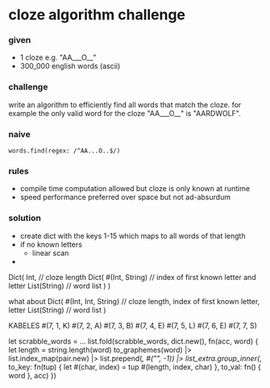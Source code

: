 # cloze algorithm challenge

### given

- 1 cloze e.g. "AA___O__"
- 300_000 english words (ascii)

### challenge

write an algorithm to efficiently find all words that match the cloze. for
example the only valid word for the cloze "AA___O__" is "AARDWOLF".

### naive

```
words.find(regex: /^AA...O..$/)
```

### rules

- compile time computation allowed but cloze is only known at runtime
- speed performance preferred over space but not ad-absurdum

### solution

- create dict with the keys 1-15 which maps to all words of that length
- if no known letters
  - linear scan
-

Dict( Int, // cloze length Dict( #(Int, String) // index of first known letter
and letter List(String) // word list ) )

what about Dict( #(Int, Int, String) // cloze length, index of first known
letter, letter List(String) // word list )

KABELES #(7, 1, K) #(7, 2, A) #(7, 3, B) #(7, 4, E) #(7, 5, L) #(7, 6, E) #(7,
7, S)

let scrabble_words = ... list.fold(scrabble_words, dict.new(), fn(acc, word) {
let length = string.length(word) to_graphemes(word) |> list.index_map(pair.new)
|> list.prepend(_, #("", -1)) |> list_extra.group_inner(_, to_key: fn(tup) { let
#(char, index) = tup #(length, index, char) }, to_val: fn() { word }, acc) })
